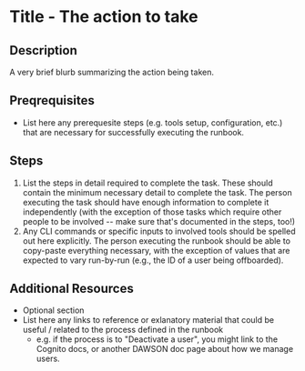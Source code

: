 # Title - The action to take

## Description
A very brief blurb summarizing the action being taken.

## Preqrequisites
- List here any prerequesite steps (e.g. tools setup, configuration, etc.) that are necessary for successfully executing the runbook.

## Steps
1. List the steps in detail required to complete the task. These should contain the minimum necessary detail to complete the task. The person executing the task should have enough information to complete it independently (with the exception of those tasks which require other people to be involved -- make sure that's documented in the steps, too!)
2. Any CLI commands or specific inputs to involved tools should be spelled out here explicitly. The person executing the runbook should be able to copy-paste everything necessary, with the exception of values that are expected to vary run-by-run (e.g., the ID of a user being offboarded).

## Additional Resources
- Optional section
- List here any links to reference or exlanatory material that could be useful / related to the process defined in the runbook
  - e.g. if the process is to "Deactivate a user", you might link to the Cognito docs, or another DAWSON doc page about how we manage users.